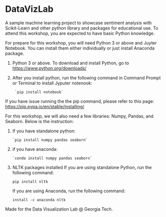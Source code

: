 # DataVizLab

A sample machine learning project to showcase sentiment analysis with Scikit-Learn and other python library and packages for educational use. To attend this workshop, you are expected to have basic Python knowledge.

For prepare for this workshop, you will need Python 3 or above and Juyter Notebook. You can install them either individually or just install Anaconda package.

1. Python 3 or above. To download and install Python, go to https://www.python.org/downloads/
2. After you install python, run the following command in Command Prompt or Terminal to install Jyputer notenook:

        `pip install notebook`
        
If you have issue running the the pip command, please refer to this page: https://pip.pypa.io/en/stable/installing/

For this workshop, we will also need a few libraries: Numpy, Pandas, and Seaborn. Below is the instruction:
1. If you have standalone python:

       `pip install numpy pandas seaborn`
       
2. if you have anaconda:

       `conda install numpy pandas seaborn`
       
3. NLTK packages installed
    If you are using standalone Python, run the following command:
    
      `pip install nltk`
      
    If you are using Anaconda, run the following command:
    
     `install -c anaconda nltk`


Made for the Data Visualization Lab @ Georgia Tech.
       
